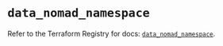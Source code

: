 # `data_nomad_namespace`

Refer to the Terraform Registry for docs: [`data_nomad_namespace`](https://registry.terraform.io/providers/hashicorp/nomad/2.1.0/docs/data-sources/namespace).
